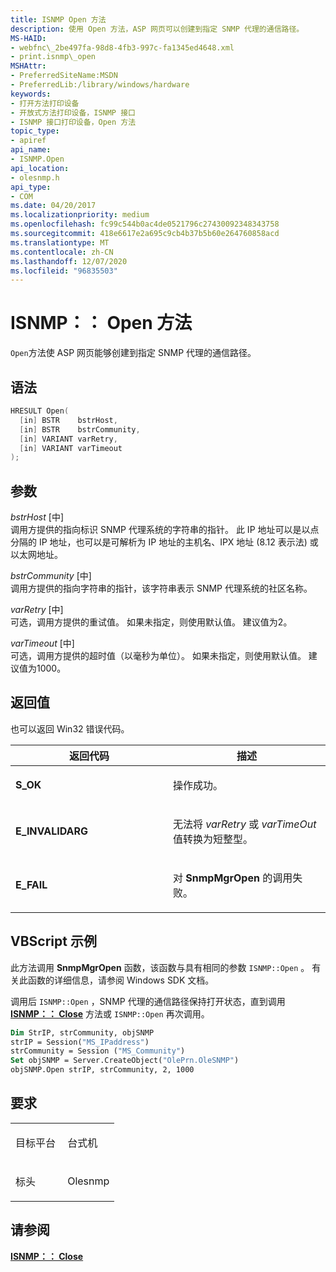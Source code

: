 ```yaml
---
title: ISNMP Open 方法
description: 使用 Open 方法，ASP 网页可以创建到指定 SNMP 代理的通信路径。
MS-HAID:
- webfnc\_2be497fa-98d8-4fb3-997c-fa1345ed4648.xml
- print.isnmp\_open
MSHAttr:
- PreferredSiteName:MSDN
- PreferredLib:/library/windows/hardware
keywords:
- 打开方法打印设备
- 开放式方法打印设备，ISNMP 接口
- ISNMP 接口打印设备，Open 方法
topic_type:
- apiref
api_name:
- ISNMP.Open
api_location:
- olesnmp.h
api_type:
- COM
ms.date: 04/20/2017
ms.localizationpriority: medium
ms.openlocfilehash: fc99c544b0ac4de0521796c27430092348343758
ms.sourcegitcommit: 418e6617e2a695c9cb4b37b5b60e264760858acd
ms.translationtype: MT
ms.contentlocale: zh-CN
ms.lasthandoff: 12/07/2020
ms.locfileid: "96835503"
---
```

# <a name="isnmpopen-method"></a>ISNMP：： Open 方法

`Open`方法使 ASP 网页能够创建到指定 SNMP 代理的通信路径。

<a name="syntax"></a>语法
------

```cpp
HRESULT Open(
  [in] BSTR    bstrHost,
  [in] BSTR    bstrCommunity,
  [in] VARIANT varRetry,
  [in] VARIANT varTimeout
);
```

<a name="parameters"></a>参数
----------

*bstrHost* \[中\]  
调用方提供的指向标识 SNMP 代理系统的字符串的指针。 此 IP 地址可以是以点分隔的 IP 地址，也可以是可解析为 IP 地址的主机名、IPX 地址 (8.12 表示法) 或以太网地址。

*bstrCommunity* \[中\]  
调用方提供的指向字符串的指针，该字符串表示 SNMP 代理系统的社区名称。

*varRetry* \[中\]  
可选，调用方提供的重试值。 如果未指定，则使用默认值。 建议值为2。

*varTimeout* \[中\]  
可选，调用方提供的超时值（以毫秒为单位）。 如果未指定，则使用默认值。 建议值为1000。

<a name="return-value"></a>返回值
------------

也可以返回 Win32 错误代码。

<table>
<colgroup>
<col width="50%" />
<col width="50%" />
</colgroup>
<thead>
<tr class="header">
<th>返回代码</th>
<th>描述</th>
</tr>
</thead>
<tbody>
<tr class="odd">
<td><strong>S_OK</strong></td>
<td><p>操作成功。</p></td>
</tr>
<tr class="even">
<td><strong>E_INVALIDARG</strong></td>
<td><p>无法将 <em>varRetry</em> 或 <em>varTimeOut</em> 值转换为短整型。</p></td>
</tr>
<tr class="odd">
<td><strong>E_FAIL</strong></td>
<td><p>对 <strong>SnmpMgrOpen</strong> 的调用失败。</p></td>
</tr>
</tbody>
</table>

## <a name="vbscript-example"></a>VBScript 示例

此方法调用 **SnmpMgrOpen** 函数，该函数与具有相同的参数 `ISNMP::Open` 。 有关此函数的详细信息，请参阅 Windows SDK 文档。

调用后 `ISNMP::Open` ，SNMP 代理的通信路径保持打开状态，直到调用 [**ISNMP：： Close**](isnmp-close.md) 方法或 `ISNMP::Open` 再次调用。

```vb
Dim StrIP, strCommunity, objSNMP
strIP = Session("MS_IPaddress")
strCommunity = Session ("MS_Community")
Set objSNMP = Server.CreateObject("OlePrn.OleSNMP")
objSNMP.Open strIP, strCommunity, 2, 1000
```

<a name="requirements"></a>要求
------------

<table>
<colgroup>
<col width="50%" />
<col width="50%" />
</colgroup>
<tbody>
<tr class="odd">
<td><p>目标平台</p></td>
<td>台式机</td>
</tr>
<tr class="odd">
<td><p>标头</p></td>
<td>Olesnmp</td>
</tr>
</tbody>
</table>

## <a name="see-also"></a>请参阅

[**ISNMP：： Close**](isnmp-close.md)

